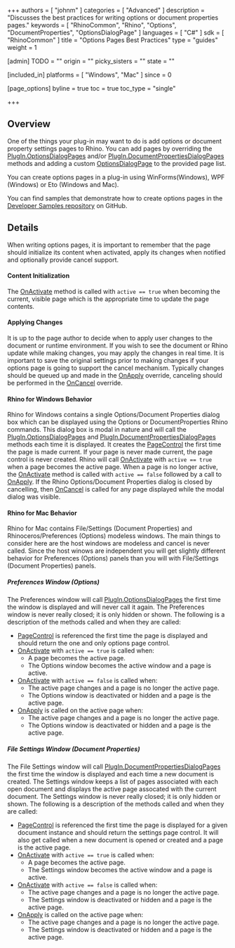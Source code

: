 +++
authors = [ "johnm" ]
categories = [ "Advanced" ]
description = "Discusses the best practices for writing options or document properties pages."
keywords = [ "RhinoCommon", "Rhino", "Options", "DocumentProperties", "OptionsDialogPage" ]
languages = [ "C#" ]
sdk = [ "RhinoCommon" ]
title = "Options Pages Best Practices"
type = "guides"
weight = 1

[admin]
TODO = ""
origin = ""
picky_sisters = ""
state = ""

[included_in]
platforms = [ "Windows", "Mac" ]
since = 0

[page_options]
byline = true
toc = true
toc_type = "single"

+++


## Overview

One of the things your plug-in may want to do is add options or document property settings pages to Rhino.  You can add pages by overriding the [PlugIn.OptionsDialogPages](https://developer.rhino3d.com/api/RhinoCommon/html/M_Rhino_PlugIns_PlugIn_OptionsDialogPages.htm) and/or [PlugIn.DocumentPropertiesDialogPages](https://developer.rhino3d.com/api/RhinoCommon/html/M_Rhino_PlugIns_PlugIn_DocumentPropertiesDialogPages.htm) methods and adding a custom [OptionsDialogPage](https://developer.rhino3d.com/api/RhinoCommon/html/T_Rhino_UI_OptionsDialogPage.htm) to the provided page list.

You can create options pages in a plug-in using WinForms(Windows), WPF (Windows) or Eto (Windows and Mac).

You can find samples that demonstrate how to create options pages in the [Developer Samples repository](https://github.com/mcneel/rhino-developer-samples) on GitHub.

## Details

When writing options pages, it is important to remember that the page should initialize its content when activated, apply its changes when notified and optionally provide cancel support.

#### Content Initialization

The [OnActivate](https://developer.rhino3d.com/api/RhinoCommon/html/M_Rhino_UI_StackedDialogPage_OnActivate.htm) method is called with ```active == true``` when becoming the current, visible page which is the appropriate time to update the page contents.

#### Applying Changes

It is up to the page author to decide when to apply user changes to the document or runtime environment.  If you wish to see the document or Rhino update while making changes, you may apply the changes in real time.  It is important to save the original settings prior to making changes if your options page is going to support the cancel mechanism.  Typically changes should be queued up and made in the [OnApply](https://developer.rhino3d.com/api/RhinoCommon/html/M_Rhino_UI_StackedDialogPage_OnApply.htm) override, canceling should be performed in the [OnCancel](https://developer.rhino3d.com/api/RhinoCommon/html/M_Rhino_UI_StackedDialogPage_OnCancel.htm) override.

#### Rhino for Windows Behavior

Rhino for Windows contains a single Options/Document Properties dialog box which can be displayed using the Options or DocumentProperties Rhino commands.  This dialog box is modal in nature and will call the [PlugIn.OptionsDialogPages](https://developer.rhino3d.com/api/RhinoCommon/html/M_Rhino_PlugIns_PlugIn_OptionsDialogPages.htm) and  [PlugIn.DocumentPropertiesDialogPages](https://developer.rhino3d.com/api/RhinoCommon/html/M_Rhino_PlugIns_PlugIn_DocumentPropertiesDialogPages.htm) methods each time it is displayed.  It creates the [PageControl](https://developer.rhino3d.com/api/RhinoCommon/html/P_Rhino_UI_StackedDialogPage_PageControl.htm)  the first time the page is made current.  If your page is never made current, the page control is never created.  Rhino will call [OnActivate](https://developer.rhino3d.com/api/RhinoCommon/html/M_Rhino_UI_StackedDialogPage_OnActivate.htm) with  ```active == true``` when a page becomes the active page.  When a page is no longer active, the [OnActivate](https://developer.rhino3d.com/api/RhinoCommon/html/M_Rhino_UI_StackedDialogPage_OnActivate.htm) method  is called with  ```active == false``` followed by a call to [OnApply](https://developer.rhino3d.com/api/RhinoCommon/html/M_Rhino_UI_StackedDialogPage_OnApply.htm).  If the Rhino Options/Document Properties dialog is closed by cancelling, then [OnCancel](https://developer.rhino3d.com/api/RhinoCommon/html/M_Rhino_UI_StackedDialogPage_OnCancel.htm) is called for any page displayed while the modal dialog was visible.

#### Rhino for Mac Behavior

Rhino for Mac contains File/Settings  (Document Properties) and Rhinoceros/Preferences (Options) modeless windows.  The main things to consider here are the host windows are modeless and cancel is never called.  Since the host winows are independent you will get slightly different behavior for Preferences (Options) panels than you will with File/Settings (Document Properties) panels.

##### Preferences Window (Options)

The Preferences window will call  [PlugIn.OptionsDialogPages](https://developer.rhino3d.com/api/RhinoCommon/html/M_Rhino_PlugIns_PlugIn_OptionsDialogPages.htm) the first time the window is displayed and will never call it again.  The Preferences window is never really closed; it is only hidden or shown.   The following is a description of the methods called and when they are called:

* [PageControl](https://developer.rhino3d.com/api/RhinoCommon/html/P_Rhino_UI_StackedDialogPage_PageControl.htm) is referenced the first time the page is displayed and should return the one and only options page control.
* [OnActivate](https://developer.rhino3d.com/api/RhinoCommon/html/M_Rhino_UI_StackedDialogPage_OnActivate.htm) with  ```active == true```  is called when:
  * A page becomes the active page.
  * The Options window becomes the active window and a page is active.
* [OnActivate](https://developer.rhino3d.com/api/RhinoCommon/html/M_Rhino_UI_StackedDialogPage_OnActivate.htm)  with  ```active == false``` is called when:
  * The active page changes and a page is no longer the active page.
  * The Options window is deactivated or hidden and a page is the active page.
* [OnApply](https://developer.rhino3d.com/api/RhinoCommon/html/M_Rhino_UI_StackedDialogPage_OnApply.htm)  is called on the active page when:
  * The active page changes and a page is no longer the active page.
  * The Options window is deactivated or hidden and a page is the active page.

##### File Settings Window (Document Properties)

The File Settings window will call  [PlugIn.DocumentPropertiesDialogPages](https://developer.rhino3d.com/api/RhinoCommon/html/M_Rhino_PlugIns_PlugIn_DocumentPropertiesDialogPages.htm) the first time the window is displayed and each time a new document is created.  The Settings window keeps a list of pages associated with each open document and displays the active page assocated with the current document.  The Settings window is never really closed; it is only hidden or shown.   The following is a description of the methods called and when they are called:

- [PageControl](https://developer.rhino3d.com/api/RhinoCommon/html/P_Rhino_UI_StackedDialogPage_PageControl.htm) is referenced the first time the page is displayed for a given document instance and should return the settings page control.  It will also get called when a new document is opened or created and a page is the active page.
- [OnActivate](https://developer.rhino3d.com/api/RhinoCommon/html/M_Rhino_UI_StackedDialogPage_OnActivate.htm) with  ```active == true```  is called when:
  - A page becomes the active page.
  - The Settings window becomes the active window and a page is active.
- [OnActivate](https://developer.rhino3d.com/api/RhinoCommon/html/M_Rhino_UI_StackedDialogPage_OnActivate.htm)  with  ```active == false``` is called when:
  - The active page changes and a page is no longer the active page.
  - The Settings window is deactivated or hidden and a page is the active page.
- [OnApply](https://developer.rhino3d.com/api/RhinoCommon/html/M_Rhino_UI_StackedDialogPage_OnApply.htm)  is called on the active page when:
  - The active page changes and a page is no longer the active page.
  - The Settings window is deactivated or hidden and a page is the active page.
